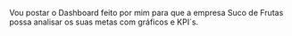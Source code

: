 Vou postar o Dashboard feito por mim para que a empresa Suco de Frutas possa analisar os suas metas com gráficos e KPI´s.
